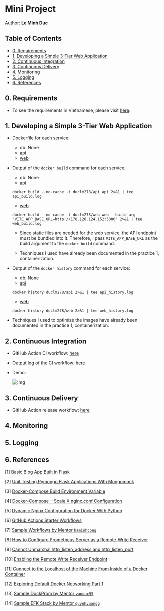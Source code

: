 # Mini Project <!-- omit in toc -->

Author: **Le Minh Duc**

## Table of Contents <!-- omit in toc -->

- [0. Requirements](#0-requirements)
- [1. Developing a Simple 3-Tier Web Application](#1-developing-a-simple-3-tier-web-application)
- [2. Continuous Integration](#2-continuous-integration)
- [3. Continuous Delivery](#3-continuous-delivery)
- [4. Monitoring](#4-monitoring)
- [5. Logging](#5-logging)
- [6. References](#6-references)

## 0. Requirements

- To see the requirements in Vietnamese, please visit [here](./assets/requirements.pdf).

## 1. Developing a Simple 3-Tier Web Application

- Dockerfile for each service:
  - db: None
  - [api](./app/api/Dockerfile)
  - [web](./app/web/Dockerfile)
- Output of the `docker build` command for each service:
  - db: None
  - [api](./app/api_build.log)

  ```shell
  docker build --no-cache -t duclm278/api api 2>&1 | tee api_build.log
  ```

  - [web](./app/web_build.log)

  ```shell
  docker build --no-cache -t duclm278/web web --build-arg "VITE_APP_BASE_URL=http://178.128.124.152:5000" 2>&1 | tee web_build.log
  ```

  - Since static files are needed for the web service, the API endpoint must be bundled into it. Therefore, I pass `VITE_APP_BASE_URL` as the build argument to the `docker build` command.

  - Techniques I used have already been documented in the practice 1, containerization.
- Output of the `docker history` command for each service:
  - db: None
  - [api](./app/api_history.log)

  ```shell
  docker history duclm278/api 2>&1 | tee api_history.log
  ```

  - [web](./app/web_history.log)

  ```shell
  docker history duclm278/web 2>&1 | tee web_history.log
  ```

- Techniques I used to optimize the images have already been documented in the practice 1, containerization.

## 2. Continuous Integration

- GitHub Action CI workflow: [here](./.github/workflows/ci.yml)

- Output log of the CI workflow: [here](./.github/workflows/ci.log)

- Demo:

  ![img](./assets/ci_demo.png)

## 3. Continuous Delivery

- GitHub Action release workflow: [here](./.github/workflows/ci.yml)

## 4. Monitoring

## 5. Logging

## 6. References

[1] [Basic Blog App Built in Flask](https://github.com/pallets/flask/tree/2.3.2/examples/tutorial)

[2] [Unit Testing Pymongo Flask Applications With Mongomock](https://github.com/reritom/Flask-PyMongo-Unittest-Guide)

[3] [Docker-Compose Build Environment Variable](https://stackoverflow.com/questions/52429984/docker-compose-build-environment-variable)

[4] [Docker-Compose --Scale X nginx.conf Configuration](https://stackoverflow.com/questions/50203408/docker-compose-scale-x-nginx-conf-configuration)

[5] [Dynamic Nginx Configuration for Docker With Python](https://www.ameyalokare.com/docker/2017/09/27/nginx-dynamic-upstreams-docker.html)

[6] [GitHub Actions Starter Workflows](https://github.com/actions/starter-workflows)

[7] [Sample Workflows by Mentor `haminhcong`](https://github.com/haminhcong/demo-ci-cd-netbox)

[8] [How to Configure Prometheus Server as a Remote-Write Receiver](https://faun.pub/how-to-configure-prometheus-server-as-a-remote-write-receiver-4c8e265011c2)

[9] [Cannot Unmarshal http_listen_address and http_listen_port](https://github.com/grafana/agent/issues/1935)

[10] [Enabling the Remote Write Receiver Endpoint](https://prometheus.io/docs/prometheus/latest/storage/#overview)

[11] [Connect to the Localhost of the Machine From Inside of a Docker Container](https://stackoverflow.com/questions/24319662/from-inside-of-a-docker-container-how-do-i-connect-to-the-localhost-of-the-mach)

[12] [Exploring Default Docker Networking Part 1](https://blogs.cisco.com/learning/exploring-default-docker-networking-part-1)

[13] [Sample DockProm by Mentor `vanduc95`](https://github.com/vanduc95/dockprom)

[14] [Sample EFK Stack by Mentor `quynhvuongg`](https://github.com/quynhvuongg/EFK-stack)
